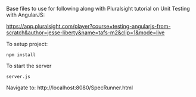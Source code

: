 Base files to use for following along with Pluralsight tutorial on Unit Testing with AngularJS:

https://app.pluralsight.com/player?course=testing-angularjs-from-scratch&author=jesse-liberty&name=tafs-m2&clip=1&mode=live

To setup project:

``npm install``

To start the server

``server.js``

Navigate to: http://localhost:8080/SpecRunner.html
